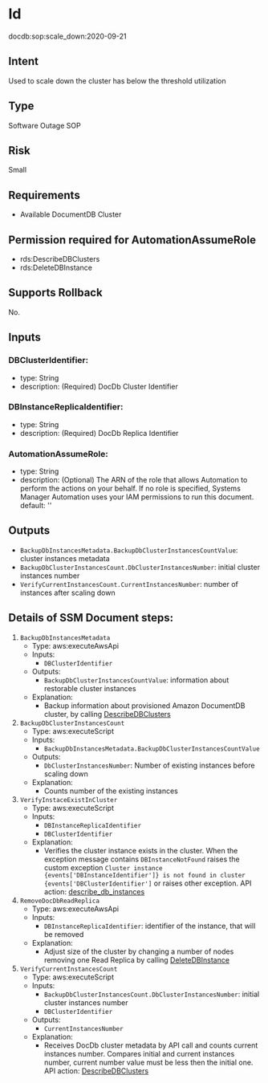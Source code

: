 # Id
docdb:sop:scale_down:2020-09-21

## Intent
Used to scale down the cluster has below the threshold utilization

## Type
Software Outage SOP

## Risk
Small

## Requirements
* Available DocumentDB Cluster

## Permission required for AutomationAssumeRole
* rds:DescribeDBClusters
* rds:DeleteDBInstance

## Supports Rollback
No.

## Inputs
### DBClusterIdentifier:
* type: String
* description: (Required) DocDb Cluster Identifier
### DBInstanceReplicaIdentifier:
* type: String
* description: (Required) DocDb Replica Identifier
### AutomationAssumeRole:
* type: String
* description: 
    (Optional) The ARN of the role that allows Automation to perform
    the actions on your behalf. If no role is specified, Systems Manager Automation
    uses your IAM permissions to run this document.
    default: ''

## Outputs
* `BackupDbInstancesMetadata.BackupDbClusterInstancesCountValue`: cluster instances metadata
* `BackupDbClusterInstancesCount.DbClusterInstancesNumber`: initial cluster instances number
* `VerifyCurrentInstancesCount.CurrentInstancesNumber`: number of instances after scaling down

## Details of SSM Document steps:
1. `BackupDbInstancesMetadata`
   * Type: aws:executeAwsApi
   * Inputs:
       * `DBClusterIdentifier`
   * Outputs:
       * `BackupDbClusterInstancesCountValue`: information about restorable cluster instances
   * Explanation:
       * Backup information about provisioned Amazon DocumentDB cluster, by
         calling [DescribeDBClusters](https://docs.aws.amazon.com/documentdb/latest/developerguide/API_DescribeDBClusters.html)
1. `BackupDbClusterInstancesCount`
   * Type: aws:executeScript
   * Inputs:
      * `BackupDbInstancesMetadata.BackupDbClusterInstancesCountValue`
   * Outputs:
      * `DbClusterInstancesNumber`: Number of existing instances before scaling down
   * Explanation:
      * Counts number of the existing instances
1. `VerifyInstaceExistInCluster`
    * Type: aws:executeScript
    * Inputs:
        * `DBInstanceReplicaIdentifier`
        * `DBClusterIdentifier`
    * Explanation:
        * Verifies the cluster instance exists in the cluster. When the exception message contains `DBInstanceNotFound` raises the custom exception `Cluster instance {events['DBInstanceIdentifier']} is not found in cluster {events['DBClusterIdentifier']` or raises other exception. API action: [describe_db_instances](https://boto3.amazonaws.com/v1/documentation/api/latest/reference/services/docdb.html#DocDB.Client.describe_db_instances)
1. `RemoveDocDbReadReplica`
    * Type: aws:executeAwsApi
    * Inputs:
        * `DBInstanceReplicaIdentifier`: identifier of the instance, that will be removed
    * Explanation:
        * Adjust size of the cluster by changing a number of nodes removing one Read Replica by
          calling [DeleteDBInstance](https://docs.aws.amazon.com/documentdb/latest/developerguide/API_DeleteDBInstance.html)
1. `VerifyCurrentInstancesCount`
    * Type: aws:executeScript
    * Inputs:
        * `BackupDbClusterInstancesCount.DbClusterInstancesNumber`: initial cluster instances number
        * `DBClusterIdentifier`
   * Outputs:
        * `CurrentInstancesNumber`
    * Explanation:
        * Receives DocDb cluster metadata by API call and counts current instances number. Compares initial and current instances number, current number value must be less then the initial one. API action: [DescribeDBClusters](https://docs.aws.amazon.com/documentdb/latest/developerguide/API_DescribeDBClusters.html)